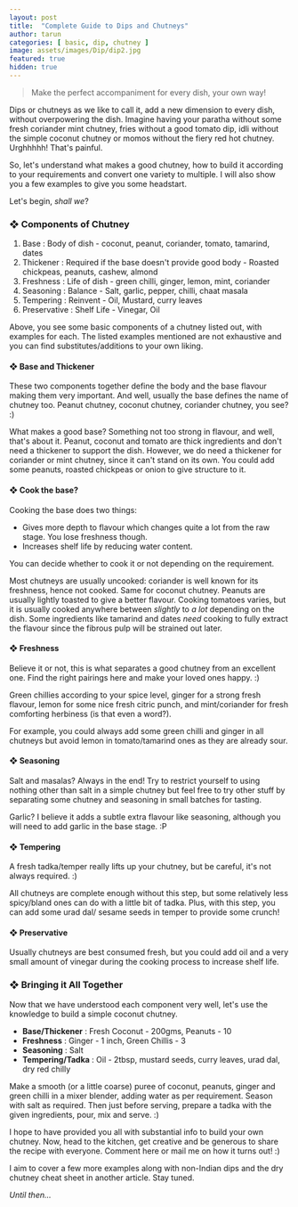 ```yaml
---
layout: post
title:  "Complete Guide to Dips and Chutneys"
author: tarun
categories: [ basic, dip, chutney ]
image: assets/images/Dip/dip2.jpg
featured: true
hidden: true
---
```


> Make the perfect accompaniment for every dish, your own way!

Dips or chutneys as we like to call it, add a new dimension to every dish, without overpowering the dish. 
Imagine having your paratha without some fresh coriander mint chutney, fries without a good tomato dip, idli without the simple coconut chutney or momos without the fiery red hot chutney. Urghhhhh! That's painful.

So, let's understand what makes a good chutney, how to build it according to your requirements and convert one variety to multiple. I will also show you a few examples to give you some headstart. 

Let's begin, *shall we*?

### ❖ Components of Chutney

1. Base         :    Body of dish - coconut, peanut, coriander, tomato, tamarind, dates
2. Thickener    :    Required if the base doesn't provide good body - Roasted chickpeas, peanuts, cashew, almond
3. Freshness    :    Life of dish - green chilli, ginger, lemon, mint, coriander
4. Seasoning    :    Balance      - Salt, garlic, pepper, chilli, chaat masala
5. Tempering    :    Reinvent     - Oil, Mustard, curry leaves
6. Preservative :    Shelf Life   - Vinegar, Oil

Above, you see some basic components of a chutney listed out, with examples for each. The listed examples mentioned are not exhaustive and you can find substitutes/additions to your own liking.

#### ❖ Base and Thickener

These two components together define the body and the base flavour making them very important. And well, usually the base defines the name of chutney too. Peanut chutney, coconut chutney, coriander chutney, you see? :)

What makes a good base? Something not too strong in flavour, and well, that's about it. Peanut, coconut and tomato are thick ingredients and don't need a thickener to support the dish. 
However, we do need a thickener for coriander or mint chutney, since it can't stand on its own. You could add some peanuts, roasted chickpeas or onion to give structure to it.


#### ❖ Cook the base?

Cooking the base does two things:

- Gives more depth to flavour which changes quite a lot from the raw stage. You lose freshness though.
- Increases shelf life by reducing water content. 

You can decide whether to cook it or not depending on the requirement.

Most chutneys are usually uncooked: coriander is well known for its freshness, hence not cooked. Same for coconut chutney. Peanuts are usually lightly toasted to give a better flavour. Cooking tomatoes varies, but it is usually cooked anywhere between *slightly* to *a lot* depending on the dish. Some ingredients like tamarind and dates *need* cooking to fully extract the flavour since the fibrous pulp will be strained out later.

#### ❖ Freshness

Believe it or not, this is what separates a good chutney from an excellent one. Find the right pairings here and make your loved ones happy. :)  

Green chillies according to your spice level, ginger for a strong fresh flavour, lemon for some nice fresh citric punch, and mint/coriander for fresh comforting herbiness (is that even a word?).

For example, you could always add some green chilli and ginger in all chutneys but avoid lemon in tomato/tamarind ones as they are already sour. 

#### ❖ Seasoning

Salt and masalas? Always in the end! Try to restrict yourself to using nothing other than salt in a simple chutney but feel free to try other stuff by separating some chutney and seasoning in small batches for tasting. 

Garlic? I believe it adds a subtle extra flavour like seasoning, although you will need to add garlic in the base stage. :P

#### ❖ Tempering

A fresh tadka/temper really lifts up your chutney, but be careful, it's not always required. :) 

All chutneys are complete enough without this step, but some relatively less spicy/bland ones can do with a little bit of tadka. Plus, with this step, you can add some urad dal/ sesame seeds in temper to provide some crunch!

#### ❖ Preservative

Usually chutneys are best consumed fresh, but you could add oil and a very small amount of vinegar during the cooking process to increase shelf life. 

### ❖ Bringing it All Together

Now that we have understood each component very well, let's use the knowledge to build a simple coconut chutney. 

- **Base/Thickener**   : Fresh Coconut - 200gms, Peanuts - 10
- **Freshness**        : Ginger - 1 inch, Green Chillis - 3
- **Seasoning**        : Salt
- **Tempering/Tadka**  : Oil - 2tbsp, mustard seeds, curry leaves, urad dal, dry red chilly

Make a smooth (or a little coarse) puree of coconut, peanuts, ginger and green chilli in a mixer blender, adding water as per requirement. Season with salt as required. Then just before serving, prepare a tadka with the given ingredients, pour, mix and serve. :)

I hope to have provided you all with substantial info to build your own chutney. Now, head to the kitchen, get creative and be generous to share the recipe with everyone. Comment here or mail me on how it turns out! :)

I aim to cover a few more examples along with non-Indian dips and the dry chutney cheat sheet in another article. Stay tuned.

*Until then...*